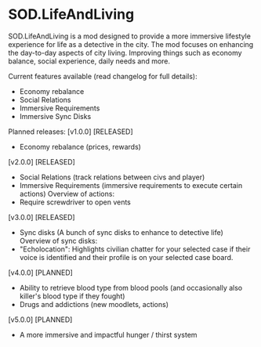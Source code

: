 # SOD.LifeAndLiving

SOD.LifeAndLiving is a mod designed to provide a more immersive lifestyle experience for life as a detective in the city.
The mod focuses on enhancing the day-to-day aspects of city living.
Improving things such as economy balance, social experience, daily needs and more.

Current features available (read changelog for full details):
- Economy rebalance
- Social Relations
- Immersive Requirements
- Immersive Sync Disks

Planned releases:
[v1.0.0] [RELEASED]
- Economy rebalance (prices, rewards)

[v2.0.0] [RELEASED]
- Social Relations (track relations between civs and player)
- Immersive Requirements (immersive requirements to execute certain actions)
Overview of actions:
- Require screwdriver to open vents

[v3.0.0] [RELEASED]
- Sync disks (A bunch of sync disks to enhance to detective life)
Overview of sync disks:
- "Echolocation": Highlights civilian chatter for your selected case if their voice is identified and their profile is on your selected case board.

[v4.0.0] [PLANNED]
- Ability to retrieve blood type from blood pools (and occasionally also killer's blood type if they fought)
- Drugs and addictions (new moodlets, actions)

[v5.0.0] [PLANNED]
- A more immersive and impactful hunger / thirst system